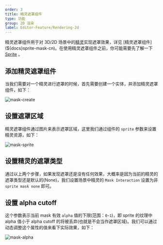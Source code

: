 ```yaml
---
order: 3
title: 精灵遮罩组件
type: 功能
group: 2D 渲染
label: Editor-Feature/Rendering-2d
---
```


精灵遮罩组件用于对 3D/2D 场景中的[精灵](${docs}editor-sprite-renderer-cn)实现遮罩效果，详见 [精灵遮罩组件](${docs}sprite-mask-cn)。在使用精灵遮罩组件之前，你可能需要先了解一下 [Sprite](${docs}editor-2d-sprite-cn) 。

## 添加精灵遮罩组件

当我们需要对一个精灵进行遮罩的时候，首先需要创建一个实体，并添加精灵遮罩组件，如下：

![mask-create](https://mdn.alipayobjects.com/huamei_w6ifet/afts/img/A*AxvJRKKT37cAAAAAAAAAAAAADjCHAQ/original)

## 设置遮罩区域

精灵遮罩组件通过图片来表示遮罩区域，这里我们通过组件的 `sprite` 参数来设置精灵资源，如下：

![mask-sprite](https://mdn.alipayobjects.com/huamei_w6ifet/afts/img/A*amcjQZ9peRkAAAAAAAAAAAAADjCHAQ/original)

## 设置精灵的遮罩类型

通过以上两个步骤，如果发现遮罩还是没有任何效果，大概率是因为当前的精灵的遮罩类型还是默认的(None)，我们设置场景中精灵的 `Mask Interaction` 设置为非 `sprite mask none` 即可。

## 设置 alpha cutoff

这个参数表示当前 mask 有效 `alpha` 值的下限(范围：`0~1`)，即 sprite 的纹理中 alpha 值小于 alpha cutoff 的将被丢弃(也就是不会当作遮罩区域)。我们可以通过动态调整这个属性的值来看下实际效果，如下：

![mask-alpha](https://mdn.alipayobjects.com/huamei_w6ifet/afts/img/A*PNOyTYFf_N0AAAAAAAAAAAAADjCHAQ/original)

